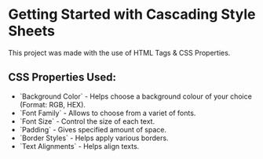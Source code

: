 # Getting Started with Cascading Style Sheets

This project was made with the use of HTML Tags & CSS Properties.

## CSS Properties Used:
<ul>
<li>`Background Color` - Helps choose a background colour of your choice (Format: RGB, HEX).</li>
<li>`Font Family` - Allows to choose from a variet of fonts.</li>
<li>`Font Size` - Control the size of each text.</li>
<li>`Padding` - Gives specified amount of space.</li>
<li>`Border Styles` - Helps apply various borders.</li>
<li>`Text Alignments` - Helps align texts.</li></ul>
